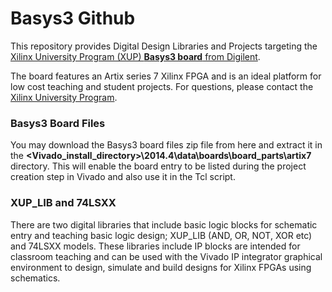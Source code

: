# Basys3 Github
This repository provides Digital Design Libraries and Projects targeting the [Xilinx University Program (XUP) **Basys3 board** from Digilent](www.digilentinc.com/Products/Detail.cfm?NavPath=2,400,1288&Prod=BASYS3).


The board features an Artix series 7 Xilinx FPGA and is an ideal platform for low cost teaching and student projects.
For questions, please contact the [Xilinx University Program](mailto:xup@xilinx.com).

### Basys3 Board Files
You may download the Basys3 board files zip file from here and extract it in the **\<Vivado_install_directory>\2014.4\data\boards\board_parts\artix7** directory. This will enable the board entry to be listed during the project creation step in Vivado and also use it in the Tcl script.


### XUP_LIB and 74LSXX
There are two digital libraries that include basic logic blocks for schematic entry and teaching basic logic design; XUP_LIB (AND, OR, NOT, XOR etc) and 74LSXX models. 
These libraries include IP blocks are intended for classroom teaching and can be used with the Vivado IP integrator graphical environment to design, simulate and build designs for Xilinx FPGAs using schematics.

